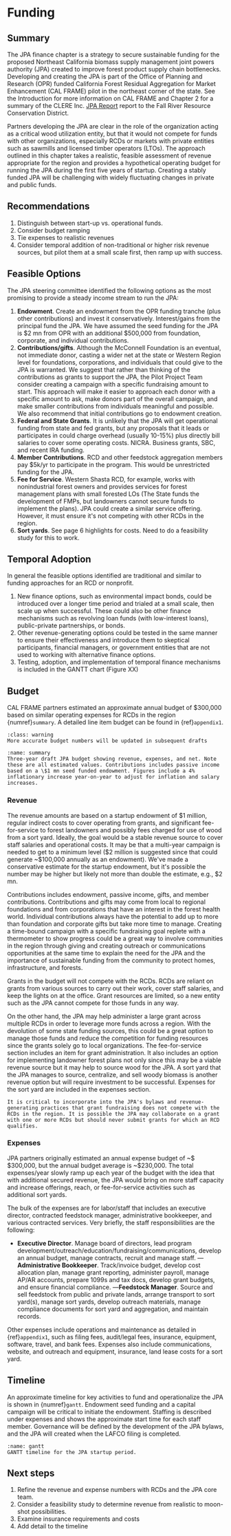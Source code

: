 # Funding

## Summary
The JPA finance chapter is a strategy to secure sustainable funding for the proposed Northeast California biomass supply management joint powers authority (JPA) created to improve forest product supply chain bottlenecks. Developing and creating the JPA is part of the Office of Planning and Research (OPR) funded California Forest Residual Aggregation for Market Enhancement (CAL FRAME) pilot in the northeast corner of the state. See the Introduction for more information on CAL FRAME and Chapter 2 for a summary of the CLERE Inc. [JPA Report](http://gg.gg/1a0lji) report to the Fall River Resource Conservation District.

Partners developing the JPA are clear in the role of the organization acting as a critical wood utilization entity, but that it would not compete for funds with other organizations, especially RCDs or markets with private entities such as sawmills and licensed timber operators (LTOs). The approach outlined in this chapter takes a realistic, feasible assessment of revenue appropriate for the region and provides a hypothetical operating budget for running the JPA during the first five years of startup. Creating a stably funded JPA will be challenging with widely fluctuating changes in private and public funds.

## Recommendations
1. Distinguish between start-up vs. operational funds.
2. Consider budget ramping
3. Tie expenses to realistic revenues
4. Consider temporal addition of non-traditional or higher risk revenue sources, but pilot them at a small scale first, then ramp up with success.


## Feasible Options
The JPA steering committee identified the following options as the most promising to provide a steady income stream to run the JPA:

1. **Endowment**. Create an endowment from the OPR funding tranche (plus other contributions) and invest it conservatively. Interest/gains from the principal fund the JPA. We have assumed the seed funding for the JPA is \$2 mn from OPR with an additional $500,000 from foundation, corporate, and individual contributions.
2. **Contributions/gifts**. Although the McConnell Foundation is an eventual, not immediate donor, casting a wider net at the state or Western Region level for foundations, corporations, and individuals that could give to the JPA is warranted. We suggest that rather than thinking of the contributions as grants to support the JPA, the Pilot Project Team consider creating a campaign with a specific fundraising amount to start. This approach will make it easier to approach each donor with a specific amount to ask, make donors part of the overall campaign, and make smaller contributions from individuals meaningful and possible. We also recommend that initial contributions go to endowment creation.
3. **Federal and State Grants**. It is unlikely that the JPA will get operational funding from state and fed grants, but any proposals that it leads or participates in could charge overhead (usually 10-15%) plus directly bill salaries to cover some operating costs. NICRA. Business grants, SBC, and recent IRA funding.
4. **Member Contributions**. RCD and other feedstock aggregation members pay \$5k/yr to participate in the program. This would be unrestricted funding for the JPA.
5. **Fee for Service**. Western Shasta RCD, for example, works with nonindustrial forest owners and provides services for forest management plans with small forested LOs (The State funds the development of FMPs, but landowners cannot secure funds to implement the plans). JPA could create a similar service offering. However, it must ensure it's not competing with other RCDs in the region.
6. **Sort yards**. See page 6 highlights for costs. Need to do a feasibility study for this to work.

## Temporal Adoption
In general the feasible options identified are traditional and similar to funding approaches for an RCD or nonprofit. 

1. New finance options, such as environmental impact bonds, could be introduced over a longer time period and trialed at a small scale, then scale up when successful. These could also be other finance mechanisms such as revolving loan funds (with low-interest loans), public-private partnerships, or bonds.
2. Other revenue-generating options could be tested in the same manner to ensure their effectiveness and introduce them to skeptical participants, financial managers, or government entities that are not used to working with alternative finance options.
3. Testing, adoption, and implementation of temporal finance mechanisms is included in the GANTT chart (Figure XX)
  
## Budget
CAL FRAME partners estimated an approximate annual budget of \$300,000 based on similar operating expenses for RCDs in the region {numref}`summary`. A detailed line item budget can be found in {ref}`appendix1`.
 
```{admonition} Budget Numbers are Draft
:class: warning
More accurate budget numbers will be updated in subsequent drafts
```

```{figure} /figures/summary.png
:name: summary
Three-year draft JPA budget showing revenue, expenses, and net. Note these are all estimated values. Contributions includes passive income based on a \$1 mn seed funded endowment. Figures include a 4% inflationary increase year-on-year to adjust for inflation and salary increases.
```

### Revenue
The revenue amounts are based on a startup endowment of \$1 million, regular indirect costs to cover operating from grants, and significant fee-for-service to forest landowners and possibly fees charged for use of wood from a sort yard. Ideally, the goal would be a stable revenue source to cover staff salaries and operational costs. It may be that a multi-year campaign is needed to get to a minimum level (\$2 million is suggested since that could generate ~\$100,000 annually as an endowment). We've made a conservative estimate for the startup endowment, but it's possible the number may be higher but likely not more than double the estimate, e.g., \$2 mn.

Contributions includes endowment, passive income, gifts, and member contributions. Contributions and gifts may come from local to regional foundations and from corporations that have an interest in the forest health world. Individual contributions always have the potential to add up to more than foundation and corporate gifts but take more time to manage. Creating a time-bound campaign with a specific fundraising goal replete with a thermometer to show progress could be a great way to involve communities in the region through giving and creating outreach or communications opportunities at the same time to explain the need for the JPA and the importance of sustainable funding from the community to protect homes, infrastructure, and forests.

Grants in the budget will not compete with the RCDs. RCDs are reliant on grants from various sources to carry out their work, cover staff salaries, and keep the lights on at the office. Grant resources are limited, so a new entity such as the JPA cannot compete for those funds in any way.

On the other hand, the JPA may help administer a large grant across multiple RCDs in order to leverage more funds across a region. With the devolution of some state funding sources, this could be a great option to manage those funds and reduce the competition for funding resources since the grants solely go to local organizations. The fee-for-service section includes an item for grant administration. It also includes an option for implementing landowner forest plans not only since this may be a viable revenue source but it may help to source wood for the JPA. A sort yard that the JPA manages to source, centralize, and sell woody biomass is another revenue option but will require investment to be successful. Expenses for the sort yard are included in the expenses section.

```{caution}
It is critical to incorporate into the JPA's bylaws and revenue-generating practices that grant fundraising does not compete with the RCDs in the region. It is possible the JPA may collaborate on a grant with one or more RCDs but should never submit grants for which an RCD qualifies.
```

### Expenses
JPA partners originally estimated an annual expense budget of ~\$ $300,000, but the annual budget average is ~\$230,000. The total expenses/year slowly ramp up each year of the budget with the idea that with additional secured revenue, the JPA would bring on more staff capacity and increase offerings, reach, or fee-for-service activities such as additional sort yards.

The bulk of the expenses are for labor/staff that includes an executive director, contracted feedstock manager, administrative bookkeeper, and various contracted services. Very briefly, the staff responsibilities are the following:

- **Executive Director**. Manage board of directors, lead program development/outreach/education/fundraising/communications, develop an annual budget, manage contracts, recruit and manage staff.
—**Administrative Bookkeeper**. Track/invoice budget, develop cost allocation plan, manage grant reporting, administer payroll, manage AP/AR accounts, prepare 1099s and tax docs, develop grant budgets, and ensure financial compliance.
—**Feedstock Manager**. Source and sell feedstock from public and private lands, arrange transport to sort yard(s), manage sort yards, develop outreach materials, manage compliance documents for sort yard and aggregation, and maintain records.

Other expenses include operations and maintenance as detailed in {ref}`appendix1`, such as filing fees, audit/legal fees, insurance, equipment, software, travel, and bank fees. Expenses also include communications, website, and outreach and equipment, insurance, land lease costs for a sort yard.

## Timeline
An approximate timeline for key activities to fund and operationalize the JPA is shown in {numref}`gantt`. Endowment seed funding and a capital campaign will be critical to initiate the endowment. Staffing is described under expenses and shows the approximate start time for each staff member. Governance will be defined by the development of the JPA bylaws, and the JPA will created when the LAFCO filing is completed.

```{figure} /figures/gantt.png
:name: gantt
GANTT timeline for the JPA startup period.
```

## Next steps
1. Refine the revenue and expense numbers with RCDs and the JPA core team.
2. Consider a feasibility study to determine revenue from realistic to moon-shot possibilities.
3. Examine insurance requirements and costs
4. Add detail to the timeline
